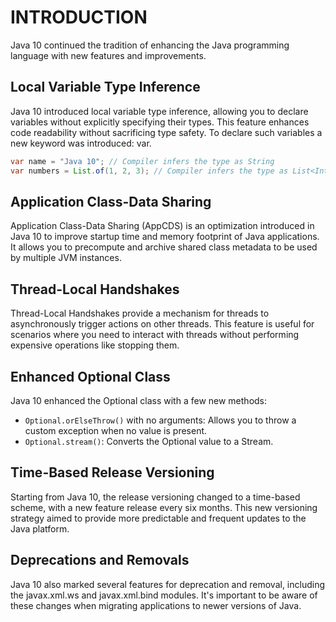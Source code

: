 # INTRODUCTION
Java 10 continued the tradition of enhancing the Java programming language with new features and improvements.

## Local Variable Type Inference
Java 10 introduced local variable type inference, allowing you to declare variables without explicitly specifying their types. This feature enhances code readability without sacrificing type safety. To declare such variables a new keyword was introduced: var.

```java
var name = "Java 10"; // Compiler infers the type as String
var numbers = List.of(1, 2, 3); // Compiler infers the type as List<Integer>
```

## Application Class-Data Sharing
Application Class-Data Sharing (AppCDS) is an optimization introduced in Java 10 to improve startup time and memory footprint of Java applications. It allows you to precompute and archive shared class metadata to be used by multiple JVM instances.

## Thread-Local Handshakes
Thread-Local Handshakes provide a mechanism for threads to asynchronously trigger actions on other threads. This feature is useful for scenarios where you need to interact with threads without performing expensive operations like stopping them.

## Enhanced Optional Class
Java 10 enhanced the Optional class with a few new methods:
- `Optional.orElseThrow()` with no arguments: Allows you to throw a custom exception when no value is present. 
- `Optional.stream()`: Converts the Optional value to a Stream.

## Time-Based Release Versioning
Starting from Java 10, the release versioning changed to a time-based scheme, with a new feature release every six months. This new versioning strategy aimed to provide more predictable and frequent updates to the Java platform.

## Deprecations and Removals
Java 10 also marked several features for deprecation and removal, including the javax.xml.ws and javax.xml.bind modules. It's important to be aware of these changes when migrating applications to newer versions of Java.